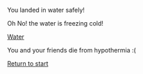 You landed in water safely!

Oh No! the water is freezing cold!

[Water](http://davetalbot.net/wp-content/uploads/2019/06/50654696_10161233318160133_7985947432951218176_o-1024x749.jpg)

You and your friends die from hypothermia :(

[Return to start](Airport.md)